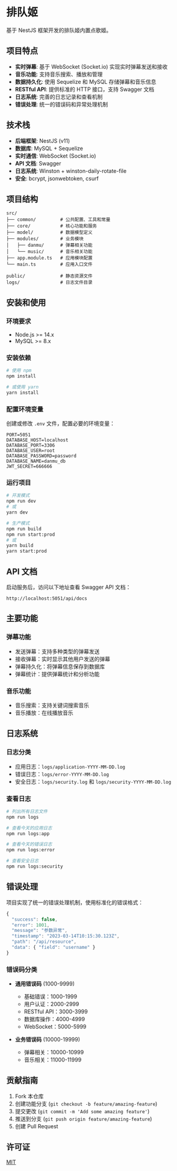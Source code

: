 # 排队姬

基于 NestJS 框架开发的排队姬内置点歌姬。

## 项目特点

- **实时弹幕**: 基于 WebSocket (Socket.io) 实现实时弹幕发送和接收
- **音乐功能**: 支持音乐搜索、播放和管理
- **数据持久化**: 使用 Sequelize 和 MySQL 存储弹幕和音乐信息
- **RESTful API**: 提供标准的 HTTP 接口，支持 Swagger 文档
- **日志系统**: 完善的日志记录和查看机制
- **错误处理**: 统一的错误码和异常处理机制

## 技术栈

- **后端框架**: NestJS (v11)
- **数据库**: MySQL + Sequelize
- **实时通信**: WebSocket (Socket.io)
- **API 文档**: Swagger
- **日志系统**: Winston + winston-daily-rotate-file
- **安全**: bcrypt, jsonwebtoken, csurf

## 项目结构

```
src/
├── common/         # 公共配置、工具和常量
├── core/           # 核心功能和服务
├── model/          # 数据模型定义
├── modules/        # 业务模块
│   ├── danmu/      # 弹幕相关功能
│   └── music/      # 音乐相关功能
├── app.module.ts   # 应用模块配置
└── main.ts         # 应用入口文件

public/             # 静态资源文件
logs/               # 日志文件目录
```

## 安装和使用

### 环境要求

- Node.js >= 14.x
- MySQL >= 8.x

### 安装依赖

```bash
# 使用 npm
npm install

# 或使用 yarn
yarn install
```

### 配置环境变量

创建或修改 `.env` 文件，配置必要的环境变量：

```
PORT=5051
DATABASE_HOST=localhost
DATABASE_PORT=3306
DATABASE_USER=root
DATABASE_PASSWORD=password
DATABASE_NAME=danmu_db
JWT_SECRET=666666
```

### 运行项目

```bash
# 开发模式
npm run dev
# 或
yarn dev

# 生产模式
npm run build
npm run start:prod
# 或
yarn build
yarn start:prod
```

## API 文档

启动服务后，访问以下地址查看 Swagger API 文档：

```
http://localhost:5051/api/docs
```

## 主要功能

### 弹幕功能

- 发送弹幕：支持多种类型的弹幕发送
- 接收弹幕：实时显示其他用户发送的弹幕
- 弹幕持久化：将弹幕信息保存到数据库
- 弹幕统计：提供弹幕统计和分析功能

### 音乐功能

- 音乐搜索：支持关键词搜索音乐
- 音乐播放：在线播放音乐

## 日志系统

### 日志分类

- 应用日志：`logs/application-YYYY-MM-DD.log`
- 错误日志：`logs/error-YYYY-MM-DD.log`
- 安全日志：`logs/security.log` 和 `logs/security-YYYY-MM-DD.log`

### 查看日志

```bash
# 列出所有日志文件
npm run logs

# 查看今天的应用日志
npm run logs:app

# 查看今天的错误日志
npm run logs:error

# 查看安全日志
npm run logs:security
```

## 错误处理

项目实现了统一的错误处理机制，使用标准化的错误格式：

```typescript
{
  "success": false,
  "error": 1001,
  "message": "参数异常",
  "timestamp": "2023-03-14T10:15:30.123Z",
  "path": "/api/resource",
  "data": { "field": "username" }
}
```

### 错误码分类

- **通用错误码** (1000-9999)
  - 基础错误：1000-1999
  - 用户认证：2000-2999
  - RESTful API：3000-3999
  - 数据库操作：4000-4999
  - WebSocket：5000-5999

- **业务错误码** (10000-19999)
  - 弹幕相关：10000-10999
  - 音乐相关：11000-11999

## 贡献指南

1. Fork 本仓库
2. 创建功能分支 (`git checkout -b feature/amazing-feature`)
3. 提交更改 (`git commit -m 'Add some amazing feature'`)
4. 推送到分支 (`git push origin feature/amazing-feature`)
5. 创建 Pull Request

## 许可证

[MIT](LICENSE)
